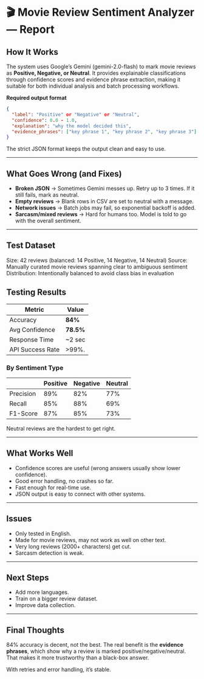 
# 🎬 Movie Review Sentiment Analyzer — Report

## How It Works

The system uses Google’s Gemini (gemini-2.0-flash) to mark movie reviews as **Positive, Negative, or Neutral**. It provides explainable classifications through confidence scores and evidence phrase extraction, making it suitable for both individual analysis and batch processing workflows.

**Required output format**
```json
{
  "label": "Positive" or "Negative" or "Neutral",
  "confidence": 0.0 - 1.0,
  "explanation": "why the model decided this",
  "evidence_phrases": ["key phrase 1", "key phrase 2", "key phrase 3"]
}
```

The strict JSON format keeps the output clean and easy to use.

---

## What Goes Wrong (and Fixes)

* **Broken JSON** → Sometimes Gemini messes up. Retry up to 3 times. If it still fails, mark as neutral.
* **Empty reviews** → Blank rows in CSV are set to neutral with a message.
* **Network issues** → Batch jobs may fail, so exponential backoff is added.
* **Sarcasm/mixed reviews** → Hard for humans too. Model is told to go with the overall sentiment.

---
## Test Dataset
Size: 42 reviews (balanced: 14 Positive, 14 Negative, 14 Neutral)
Source: Manually curated movie reviews spanning clear to ambiguous sentiment
Distribution: Intentionally balanced to avoid class bias in evaluation

## Testing Results 

| Metric         | Value     |
| -------------- | --------- |
| Accuracy       | **84%**   |
| Avg Confidence | **78.5%** |
| Response Time  | \~2 sec   |
| API Success Rate | >99%.   |

### By Sentiment Type

|           | Positive | Negative | Neutral |
| --------- | -------- | -------- | ------- |
| Precision | 89%      | 82%      | 77%     |
| Recall    | 85%      | 88%      | 69%     |
| F1-Score  | 87%      | 85%      | 73%     |

Neutral reviews are the hardest to get right.

---

## What Works Well

* Confidence scores are useful (wrong answers usually show lower confidence).
* Good error handling, no crashes so far.
* Fast enough for real-time use.
* JSON output is easy to connect with other systems.

---

## Issues

* Only tested in English.
* Made for movie reviews, may not work as well on other text.
* Very long reviews (2000+ characters) get cut.
* Sarcasm detection is weak.

---

## Next Steps

* Add more languages.
* Train on a bigger review dataset.
* Improve data collection.

---

## Final Thoughts

84% accuracy is decent, not the best. The real benefit is the **evidence phrases**, which show why a review is marked positive/negative/neutral. That makes it more trustworthy than a black-box answer.

With retries and error handling, it’s stable.

